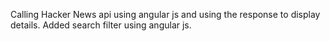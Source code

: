 Calling Hacker News api using angular js and using the response to display details.
Added search filter using angular js.
